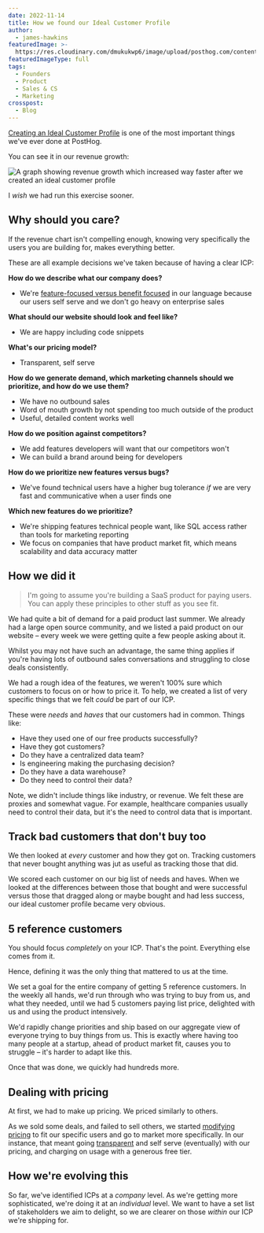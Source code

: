 ```yaml
---
date: 2022-11-14
title: How we found our Ideal Customer Profile
author:
  - james-hawkins
featuredImage: >-
  https://res.cloudinary.com/dmukukwp6/image/upload/posthog.com/contents/images/blog/posthog-ceo-diary-blog.png
featuredImageType: full
tags:
  - Founders
  - Product
  - Sales & CS
  - Marketing
crosspost:
  - Blog
---
```


[Creating an Ideal Customer Profile](/newsletter/ideal-customer-profile-framework) is one of the most important things we've ever done at PostHog.

You can see it in our revenue growth:

![A graph showing revenue growth which increased way faster after we created an ideal customer profile](https://res.cloudinary.com/dmukukwp6/image/upload/v1710055416/posthog.com/contents/images/revenue-growth.jpg)

I _wish_ we had run this exercise sooner.

## Why should you care?

If the revenue chart isn't compelling enough, knowing very specifically the users you are building for, makes everything better.

These are all example decisions we've taken because of having a clear ICP:

**How do we describe what our company does?**
- We're [feature-focused versus benefit focused](/blog/features-sell) in our language because our users self serve and we don't go heavy on enterprise sales

**What should our website should look and feel like?**
- We are happy including code snippets

**What's our pricing model?**
- Transparent, self serve

**How do we generate demand, which marketing channels should we prioritize, and how do we use them?**
- We have no outbound sales
- Word of mouth growth by not spending too much outside of the product
- Useful, detailed content works well

**How do we position against competitors?**
- We add features developers will want that our competitors won't
- We can build a brand around being for developers

**How do we prioritize new features versus bugs?**
- We've found technical users have a higher bug tolerance _if_ we are very fast and communicative when a user finds one

**Which new features do we prioritize?**
- We're shipping features technical people want, like SQL access rather than tools for marketing reporting
- We focus on companies that have product market fit, which means scalability and data accuracy matter

## How we did it

> I'm going to assume you're building a SaaS product for paying users. You can apply these principles to other stuff as you see fit.

We had quite a bit of demand for a paid product last summer. We already had a large open source community, and we listed a paid product on our website – every week we were getting quite a few people asking about it. 

Whilst you may not have such an advantage, the same thing applies if you're having lots of outbound sales conversations and struggling to close deals consistently.

We had a rough idea of the features, we weren't 100% sure which customers to focus on or how to price it. To help, we created a list of very specific things that we felt _could_ be part of our ICP.

These were _needs_ and _haves_ that our customers had in common. Things like:

* Have they used one of our free products successfully?
* Have they got customers?
* Do they have a centralized data team?
* Is engineering making the purchasing decision?
* Do they have a data warehouse?
* Do they need to control their data?

Note, we didn't include things like industry, or revenue. We felt these are proxies and somewhat vague. For example, healthcare companies usually need to control their data, but it's the need to control data that is important.

## Track bad customers that don't buy too

We then looked at _every_ customer and how they got on. Tracking customers that never bought anything was jut as useful as tracking those that did.

We scored each customer on our big list of needs and haves. When we looked at the differences between those that bought and were successful versus those that dragged along or maybe bought and had less success, our ideal customer profile became very obvious.

## 5 reference customers

You should focus _completely_ on your ICP. That's the point. Everything else comes from it.

Hence, defining it was the only thing that mattered to us at the time.

We set a goal for the entire company of getting 5 reference customers. In the weekly all hands, we'd run through who was trying to buy from us, and what they needed, until we had 5 customers paying list price, delighted with us and using the product intensively. 

We'd rapidly change priorities and ship based on our aggregate view of everyone trying to buy things from us. This is exactly where having too many people at a startup, ahead of product market fit, causes you to struggle – it's harder to adapt like this.

Once that was done, we quickly had hundreds more.

## Dealing with pricing

At first, we had to make up pricing. We priced similarly to others.

As we sold some deals, and failed to sell others, we started [modifying pricing](pricing-lessons) to fit our specific users and go to market more specifically. In our instance, that meant going [transparent](transparent-enterprise-pricing) and self serve (eventually) with our pricing, and charging on usage with a generous free tier.

## How we're evolving this

So far, we've identified ICPs at a _company_ level. As we're getting more sophisticated, we're doing it at an _individual_ level. We want to have a set list of stakeholders we aim to delight, so we are clearer on those _within_ our ICP we're shipping for.
